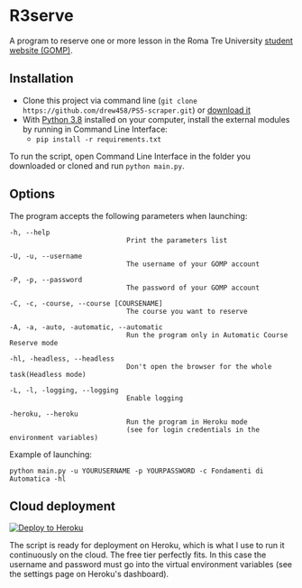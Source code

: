 # R3serve
A program to reserve one or more lesson in the Roma Tre University [student website (GOMP)](https://gomp.uniroma3.it/Login?ReturnUrl=%2f).


## Installation
* Clone this project via command line (`git clone https://github.com/drew458/PS5-scraper.git`) or [download it](https://github.com/drew458/PS5-scraper/archive/refs/heads/master.zip)
* With [Python 3.8](https://www.python.org/downloads/release/python-380/) installed on your computer, install the external
modules by running in Command Line Interface:
  * `pip install -r requirements.txt`

To run the script, open Command Line Interface in the folder you downloaded or cloned and run `python main.py`.

## Options
The program accepts the following parameters when launching:

    -h, --help                   
                                 Print the parameters list

    -U, -u, --username           
                                 The username of your GOMP account

    -P, -p, --password           
                                 The password of your GOMP account

    -C, -c, -course, --course [COURSENAME]
                                 The course you want to reserve
    
    -A, -a, -auto, -automatic, --automatic
                                 Run the program only in Automatic Course Reserve mode
    
    -hl, -headless, --headless   
                                 Don't open the browser for the whole task(Headless mode)

    -L, -l, -logging, --logging
                                 Enable logging
    
    -heroku, --heroku            
                                 Run the program in Heroku mode 
                                 (see for login credentials in the environment variables)

Example of launching:
```
python main.py -u YOURUSERNAME -p YOURPASSWORD -c Fondamenti di Automatica -hl
```


## Cloud deployment

[![Deploy to Heroku](https://www.herokucdn.com/deploy/button.svg)](https://heroku.com/deploy)

The script is ready for deployment on Heroku, which is what I use to run it continuously on the cloud. The free tier perfectly fits. In this case the username and password must go into the virtual environment variables (see the settings page on Heroku's dashboard).
